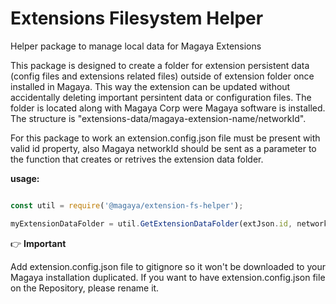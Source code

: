 # Extensions Filesystem Helper
Helper package to manage local data for Magaya Extensions

This package is designed to create a folder for extension persistent data (config files and extensions related files) outside of extension folder once installed in Magaya. This way the extension can be updated without accidentally deleting important persintent data or configuration files. The folder is located along with Magaya Corp were Magaya software is installed. The structure is "extensions-data/magaya-extension-name/networkId". 

For this package to work an extension.config.json file must be present with valid id property, also Magaya networkId should be sent as a parameter to the function that creates or retrives the extension data folder.

**usage:**

```javascript

const util = require('@magaya/extension-fs-helper');

myExtensionDataFolder = util.GetExtensionDataFolder(extJson.id, networkId);

```

:point_right: **Important**

Add extension.config.json file to gitignore so it won't be downloaded to your Magaya installation duplicated. If you want to have extension.config.json file on the Repository, please rename it.
